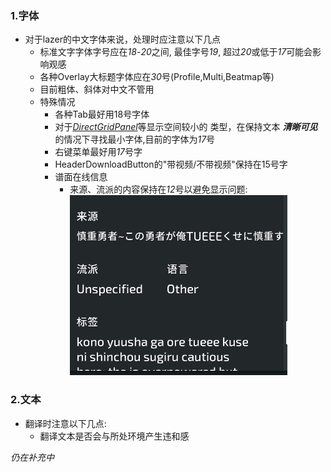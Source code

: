### 1.字体
*   对于lazer的中文字体来说，处理时应注意以下几点
    *   标准文字字体字号应在*18*-*20*之间, 最佳字号*19*, 超过*20*或低于*17*可能会影响观感
    *   各种Overlay大标题字体应在*30*号(Profile,Multi,Beatmap等)
    *   目前粗体、斜体对中文不管用
    *   特殊情况
        *   各种Tab最好用18号字体
        *   对于[*DirectGridPanel*](osu.Game/Overlays/Direct/DirectGridPanel.cs)等显示空间较小的
        类型，在保持文本 ***清晰可见*** 的情况下寻找最小字体,目前的字体为*17*号
        *   右键菜单最好用*17*号字
        *   HeaderDownloadButton的"带视频/不带视频"保持在15号字
        *   谱面在线信息
            *   来源、流派的内容保持在*12*号以避免显示问题:
            ![字体过大(17)导致显示内容溢出容器](assets/blog/font_too_big.png)

### 2.文本
*   翻译时注意以下几点:
    *   翻译文本是否会与所处环境产生违和感

*仍在补充中*